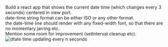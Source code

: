 
Build a react app that shows the current date time (which changes every 3 seconds) centered in view port.  
date-time string format can be either ISO or any other format.  
the date-time line should render with any fixed-width font, so that there are no momentary jarring etc.  
Mention some room for improvement (setInterval cleanup etc).
![dtate time updating every n seconds](Exercise_02.png "date time updating with provided number of seconds")
